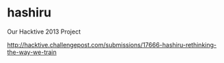 hashiru
=======

Our Hacktive 2013 Project

http://hacktive.challengepost.com/submissions/17666-hashiru-rethinking-the-way-we-train
